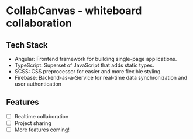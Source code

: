 # CollabCanvas - whiteboard collaboration

## Tech Stack
 - Angular: Frontend framework for building single-page applications.
 - TypeScript: Superset of JavaScript that adds static types.
 - SCSS: CSS preprocessor for easier and more flexible styling.
 - Firebase: Backend-as-a-Service for real-time data synchronization and user authentication

## Features
- [ ] Realtime collaboration
- [ ] Project sharing
- [ ] More features coming!
